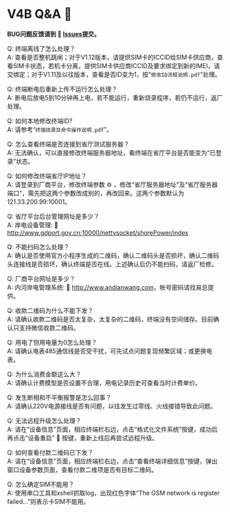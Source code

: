 # V4B Q&A :busts_in_silhouette:
**BUG问题反馈请到 :link: [Issues](https://github.com/Simon-Leung/V4B/issues)提交。**

Q: 终端离线了怎么处理？  
A: 查看是否整机跳闸；对于V1.12版本，请提供SIM卡的ICCID给SIM卡供应商，查看SIM卡状态，若机卡分离，提供SIM卡供应商ICCID及要求绑定到新的IMEI，请交绑定；对于V1.11及以往版本，查看是否ID变为1，按“`修改ID流程说明.pdf`”处理。

Q: 终端断电后重新上传不运行怎么处理？  
A: 断电后放电5到10分钟再上电，若不能运行，重新烧录程序，若仍不运行，返厂处理。

Q: 如何本地修改终端ID?  
A: 请参考“`终端烧录及命令操作说明.pdf`”。

Q: 怎么查看终端是否连接到省厅测试服务器？  
A: 无法确认，可以直接修改终端服务器地址，看终端在省厅平台是否能变为“已登录”状态。

Q: 如何修改终端省厅IP地址？  
A: 请登录到厂商平台，修改终端参数 :gear: ，修改“省厅服务器地址”及“省厅服务器端口”，需先把这两个参数改成别的，再改回来。这两个参数默认为121.33.200.99:10001。

Q: 省厅平台后台管理网址是多少？  
A: 岸电设备管理: :link: <http://www.gdport.gov.cn:10000/nettysocket/shorePower/index>

Q: 不能扫码怎么处理？  
A: 确认是否使用官方小程序生成的二维码，确认二维码头是否损坏，确认二维码头连接线是否损坏，确认终端是否在线。上述确认后仍不能扫码，请返厂检修。

Q: 厂商平台网址是多少？  
A: 内河岸电管理系统: :link: <http://www.andianwang.com>，帐号密码请找易总提供。

Q: 收款二维码为什么不能下发？  
A: 请确认收款二维码是否太复杂，太复杂的二维码，终端没有空间储存。目前确认只支持微信收款二维码。

Q: 用电了但用电量为0怎么处理？  
A: 请确认电表485通信线是否受干扰，可先试点问题复现频繁区域；或更换电表。

Q: 为什么消费金额这么大？  
A: 请确认计费模型是否设置不合理，用电记录历史可查看当时计费单价。

Q: 发生断相和不平衡报警是怎么回事？  
A: 请确认220V电源接线是否有问题，以往发生过零线、火线接错导致此问题。

Q: 无法远程升级怎么处理？  
A: 请在“设备信息”页面，相应终端栏右边，点击“格式化文件系统”按键，成功后再点击“设备重启” :arrows_counterclockwise: 按键，重新上线后再尝试远程升级。

Q: 如何查看付款二维码已下发？  
A: 请在“设备信息”页面，相应终端栏右边，点击“查看终端详细信息”按键，弹出窗口设备参数页面，查看付款二维项是否有目标二维码。

Q: 怎么确定SIM不能用？  
A: 使用串口工具和xshell抓取log，出现红色字体“The GSM network is register failed...”则表示卡SIM不能用。
